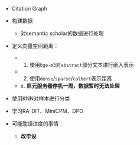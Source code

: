 - Citation Graph

- 构建数据
	- 对semantic scholar的数据进行处理

- 定义向量空间距离：
	- 1. 使用`bge-m3`对`abstract`部分文本进行嵌入表示
	- 2. 使用`dense`/`sparse`/`colbert`表示距离
	- x. **启元服务器停机一周，数据暂时无法处理**

- 使用KNN对样本进行分类

- 学习RA-DIT、MiniCPM、DPO

- 可能耽误进度的事情：
	- **改毕设**
